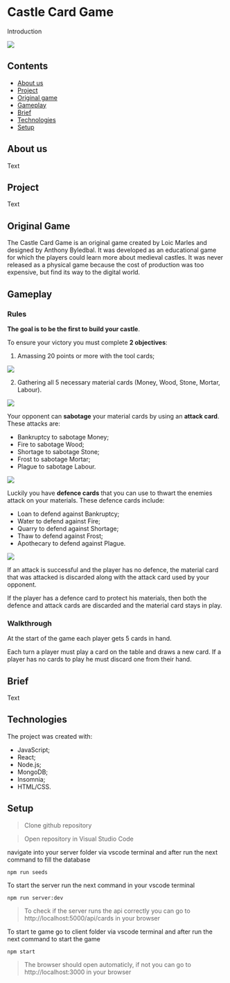 # Castle Card Game

Introduction

![](https://github.com/PrinsWillem/castle_game_project/blob/main/client/public/images/castle-logo.png?raw=true)

## Contents
* [About us](#about-us)
* [Project](#Project)
* [Original game](#original-game)
* [Gameplay](#Gameplay)
* [Brief](#Brief)
* [Technologies](#Technologies)
* [Setup](#Setup)

## About us
Text

## Project
Text

## Original Game
The Castle Card Game is an original game created by Loic Marles and designed by Anthony Byledbal. It was developed as an educational game for which the players could learn more about medieval castles. It was never released as a physical game because the cost of production was too expensive, but find its way to the digital world.

## Gameplay

### Rules

**The goal is to be the first to build your castle**.

To ensure your victory you must complete **2 objectives**:
1. Amassing 20 points or more with the tool cards;

![](https://github.com/PrinsWillem/castle_game_project/blob/main/client/public/images/tool-cards.png?raw=true)

2. Gathering all 5 necessary material cards (Money, Wood, Stone, Mortar, Labour).

![](https://github.com/PrinsWillem/castle_game_project/blob/main/client/public/images/material-cards.png?raw=true)

Your opponent can **sabotage** your material cards by using an **attack card**. These attacks are:
- Bankruptcy to sabotage Money;
- Fire to sabotage Wood;
- Shortage to sabotage Stone;
- Frost to sabotage Mortar;
- Plague to sabotage Labour.

![](https://github.com/PrinsWillem/castle_game_project/blob/main/client/public/images/attack-cards.png?raw=true)

Luckily you have **defence cards** that you can use to thwart the enemies attack on your materials. These defence cards include:
- Loan to defend against Bankruptcy;
- Water to defend against Fire;
- Quarry to defend against Shortage;
- Thaw to defend against Frost;
- Apothecary to defend against Plague.

![](https://github.com/PrinsWillem/castle_game_project/blob/main/client/public/images/defence-cards.png?raw=true)

If an attack is successful and the player has no defence, the material card that was attacked is discarded along with the attack card used by your opponent.

If the player has a defence card to protect his materials, then both the defence and attack cards are discarded and the material card stays in play.

### Walkthrough

At the start of the game each player gets 5 cards in hand.

Each turn a player must play a card on the table and draws a new card. If a player has no cards to play he must discard one from their hand.

## Brief
Text

## Technologies
The project was created with:
- JavaScript;
- React;
- Node.js;
- MongoDB;
- Insomnia;
- HTML/CSS.

## Setup
> Clone github repository

> Open repository in Visual Studio Code

navigate into your server folder via vscode terminal and after run the next command to fill the database
```
npm run seeds 
```

To start the server run the next command in your vscode terminal
```
npm run server:dev
```

> To check if the server runs the api correctly you can go to http://localhost:5000/api/cards in your browser

To start te game go to client folder via vscode terminal and after run the next command to start the game
```
npm start
```

> The browser should open automaticly, if not you can go to http://localhost:3000 in your browser
